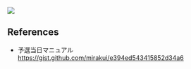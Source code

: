 ![](https://www.dropbox.com/s/7qgqguabs8bk3z8/%E3%82%B9%E3%82%AF%E3%83%AA%E3%83%BC%E3%83%B3%E3%82%B7%E3%83%A7%E3%83%83%E3%83%88%202014-09-26%2018.26.26.png?dl=1)

## References

- 予選当日マニュアル <https://gist.github.com/mirakui/e394ed543415852d34a6>
